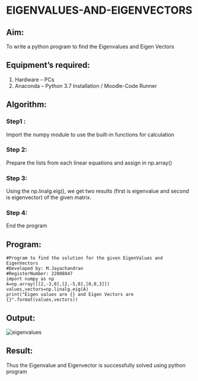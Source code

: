 # EIGENVALUES-AND-EIGENVECTORS
## Aim:
To write a python program to find the Eigenvalues and Eigen Vectors
## Equipment’s required:
1. 	Hardware – PCs
2. 	Anaconda – Python 3.7 Installation / Moodle-Code Runner
## Algorithm:
### Step1 : 
Import the numpy module to use the built-in functions for calculation
### Step 2:
Prepare the lists from each linear equations and assign in np.array() 
### Step 3:
 Using the np.linalg.eig(),  we get two results (first is eigenvalue and second is eigenvector) of the given matrix.
### Step 4: 
End the program
## Program:
```
#Program to find the solution for the given EigenValues and EigenVectors
#Developed by: M.Jayachandran
#RegisterNumber: 22008847
import numpy as np
A=np.array([[2,-3,0],[2,-5,0],[0,0,3]])
values,vectors=np.linalg.eig(A)
print("Eigen values are {} and Eigen Vectors are {}".format(values,vectors))
```
## Output:

![eigenvalues](https://user-images.githubusercontent.com/118447015/209443071-7b0a7237-3d44-4392-9364-2f79b57e4fa3.png)



## Result:
Thus the Eigenvalue and Eigenvector is successfully solved using python program
